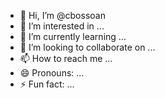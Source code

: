 - 👋 Hi, I’m @cbossoan
- 👀 I’m interested in ...
- 🌱 I’m currently learning ...
- 💞️ I’m looking to collaborate on ...
- 📫 How to reach me ...
- 😄 Pronouns: ...
- ⚡ Fun fact: ...

<!---
cbossoan/cbossoan is a ✨ special ✨ repository because its `README.md` (this file) appears on your GitHub profile.
You can click the Preview link to take a look at your changes.
--->
